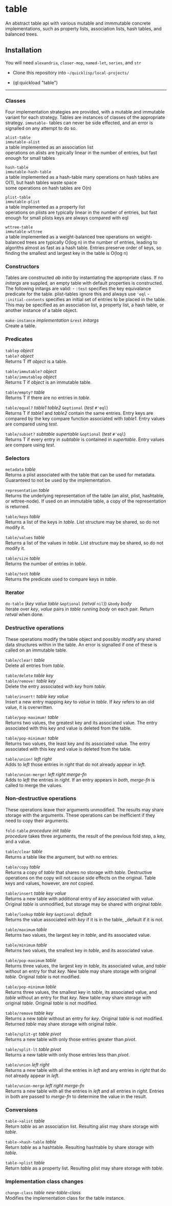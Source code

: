 # table
An abstract table api with various mutable and immmutable concrete implementations, such as property lists, association lists, hash tables, and balanced trees.

## Installation

You will need `alexandria`, `closer-mop`, `named-let`, `series`, and `str`

 - Clone this repository into `~/quicklisp/local-projects/`

 - (ql:quickload "table")

---

### Classes
Four implementation strategies are provided, with a mutable and immutable variant for each strategy.  Tables are instances of classes of the appropriate strategy.  `immutable-` tables can never be side effected, and an error is signalled on any attempt to do so.

`alist-table`\
`immutable-alist`\
a table implemented as an association list\
operations on alists are typically linear in the number of entries, but fast enough for small tables

`hash-table`\
`immutable-hash-table`\
a table implemented as a hash-table
many operations on hash tables are O(1), but hash tables waste space\
some operations on hash tables are O(n)

`plist-table`\
`immutable-plist`\
a table implemented as a property list\
operations on plists are typically linear in the number of entries, but fast enough for small plists
keys are always compared with eql

`wttree-table`\
`immutable-wttree`\
a table implemented as a weight-balanced tree
operations on weight-balanced trees are typically O(log n) in the number of entries, leading to algoriths almost as fast as a hash table.  Entries preserve order of keys, so finding the smallest and largest key in the table is O(log n)

### Constructors
Tables are constructed _ab initio_ by instantiating the appropriate class.  If no _initargs_ are suppled, an empty table with default properties is constructed.  The following initargs are valid:
    - `:test` specifies the key equivalance predicate for the table.  plist-tables ignore this and always use `'eql`
    - `:initial-contents` specifies an initial set of entries to be placed in the table.  This may be specified as an association list, a property list, a hash table, or another instance of a table object.

`make-instance` _implementation_ `&rest` _initargs_\
Create a table.

### Predicates

`tablep` _object_\
`table?` _object_\
Returns T iff _object_ is a table.

`table/immutable?` _object_\
`table/immutablep` _object_\
Returns T if _object_ is an immutable table.

`table/empty?` _table_\
Returns T if there are no entries in _table_.

`table/equal?` _table1_ _table2_ `&optional` (_test_ `#'eql`)\
Returns T if _table1_ and _table2_ contain the same entries.  Entry keys are compared by the key compare function associated with _table1_.  Entry values are compared using _test_.

`table/subset?` _subtable_ _supertable_ `&optional` (_test_ `#'eql`)\
Returns T if every entry in _subtable_ is contained in _supertable_.  Entry values are compare using _test_.

### Selectors

`metadata` _table_\
Returns a plist associated with the table that can be used for metadata.  Guaranteed to not be used by the implementation.

`representation` _table_\
Returns the underlying representation of the table (an alist, plist, hashtable, or wttree-node).  If used on an immutable table, a copy of the representation is returned.

`table/keys` _table_\
Returns a list of the keys in _table_.  List structure may be shared, so do not modify it.

`table/values` _table_\
Returns a list of the values in _table_.  List structure may be shared, so do not modify it.

`table/size` _table_\
Returns the number of entries in _table_.

`table/test` _table_\
Returns the predicate used to compare keys in _table_.

### Iterator

`do-table` (_key_ _value_ _table_ `&optional` (_retval_ `nil`)) `&body` _body_\
Iterate over _key_, _value_ pairs in _table_ running _body_ on each pair.  Return _retval_ when done.


### Destructive operations

These operations modify the table object and possibly modify any shared data structures within in the table.  An error is signalled if one of these is called on an immutable table.

`table/clear!` _table_\
Delete all entries from _table_.

`table/delete` _table_ _key_\
`table/remove!` _table_ _key_\
Delete the entry associated with _key_ from _table_.

`table/insert!` _table_ _key_ _value_\
Insert a new entry mapping _key_ to _value_ in _table_.  If _key_ refers to an old value, it is overwritten.

`table/pop-maximum!` _table_\
Returns two values, the greatest key and its associated value.  The entry associated with this key and value is deleted from the table.

`table/pop-minimum!` _table_\
Returns two values, the least key and its associated value.  The entry associated with this key and value is deleted from the table.

`table/union!` _left_ _right_\
Adds to _left_ those entries in _right_ that do not already appear in _left_.

`table/union-merge!` _left_ _right_ _merge-fn_\
Adds to _left_ the entries in _right_.  If an entry appears in _both_, _merge-fn_ is called to merge the values.

### Non-destructive operations

These operations leave their arguments unmodified.  The results may share storage with the arguments.  These operations can be inefficient if they need to copy their arguments.

`fold-table` _procedure_ _init_ _table_\
_procedure_ takes three arguments, the result of the previous fold step, a key, and a value.

`table/clear` _table_\
Returns a table like the argument, but with no entries.

`table/copy` _table_\
Returns a copy of _table_ that shares no storage with _table_.  Destructive operations on the copy will not cause side effects on the original.  Table keys and values, however, are _not_ copied.

`table/insert` _table_ _key_ _value_\
Returns a new table with additional entry of _key_ associated with _value_.  Original _table_ is unmodified, but storage may be shared with original _table_.

`table/lookup` _table_ _key_ `&optional` _default_\
Returns the value associated with _key_ if it is in the table, _default if it is not.

`table/maximum` _table_\
Returns two values, the largest key in _table_, and its associated value.

`table/minimum` _table_\
Returns two values, the smallest key in _table_, and its associated value.

`table/pop-maximum` _table_\
Returns three values, the largest key in _table_, its associated value, and _table_ without an entry for that _key_.  New table may share storage with original _table_.  Original _table_ is not modified.

`table/pop-minimum` _table_\
Returns three values, the smallest key in _table_, its associated value, and _table_ without an entry for that _key_.  New table may share storage with original _table_.  Original _table_ is not modified.

`table/remove` _table_ _key_\
Returns a new _table_ without an entry for _key_.  Original _table_ is not modified.  Returned _table_ may share storage with original _table_.

`table/split-gt` _table_ _pivot_\
Returns a new table with only those entries greater than _pivot_.

`table/split-lt` _table_ _pivot_\
Returns a new table with only those entries less than _pivot_.

`table/union` _left_ _right_\
Returns a new table with all the entries in _left_ and any entries in _right_ that do not already appear in _left_.

`table/union-merge` _left_ _right_ _merge-fn_\
Returns a new table with all the entries in _left_ and all entries in _right_.  Entries in both are passed to _merge-fn_ to determine the value in the result.

### Conversions

`table->alist` _table_\
Return _table_ as an association list.  Resulting alist may share storage with _table_.

`table->hash-table` _table_\
Return _table_ as a hashtable.  Resulting hashtable by share storage with _table_.

`table->plist` _table_\
Return _table_ as a property list.  Resulting plist may share storage with _table_.

### Implementation class changes

`change-class` _table_ _new-table-class_\
Modifies the implementation class for the table instance.
